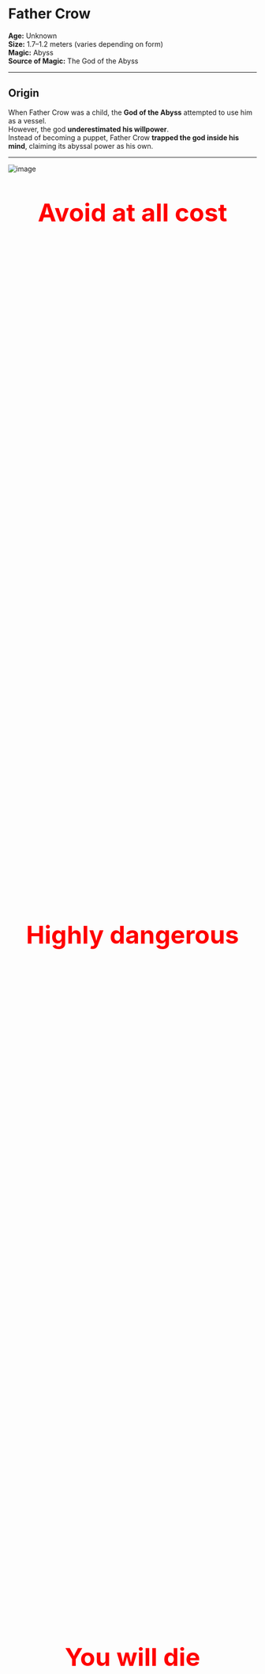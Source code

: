 # Father Crow

**Age:** Unknown  
**Size:** 1.7–1.2 meters (varies depending on form)  
**Magic:** Abyss  
**Source of Magic:** The God of the Abyss  

---

## **Origin**
When Father Crow was a child, the **God of the Abyss** attempted to use him as a vessel.  
However, the god **underestimated his willpower**.  
Instead of becoming a puppet, Father Crow **trapped the god inside his mind**, claiming its abyssal power as his own.  

---
![image](https://github.com/user-attachments/assets/edf1025d-1ba9-4919-be47-9be16afddec8)

<div style="color: red; font-weight: bold; text-align: center;">

  <p style="margin-bottom: 1400px; font-size: 50px;"> Avoid at all cost</p>
  <p style="margin-bottom: 1400px; font-size: 50px;"> Highly dangerous</p>
  <p style="margin-bottom: 1400px; font-size: 50px;"> You will die</p>
   <p align="center">
  <a href="https://alongidron.github.io/molgurath_wiki/character/overlords.html">
    ← Return to Overlords
  </a>
</p>
  <p style="margin-bottom: 1400px; font-size: 50px;"> You can move on now</p>
  <p style="margin-bottom: 1400px; font-size: 50px;"> Even if you learn about him you will still die to him</p>

</div>
---

*Still here?*  
Then you’re either **too foolish**… or **already too far gone.**  

Very well. Let me tell you about the one **even gods avoid…**  

---

### **Mini Story**
Father Crow—one of the most powerful, dangerous, and cruel overlords you will ever face—was not always that way. Once, he was known as Gabriel, a creative and joyful child born into the wrong crow clan.
Back in the days of the Crow King, the crow people were divided into clans. Gabriel belonged to the Hoga Rath, the clan of warriors. But unlike the others, Gabriel studied magic, not combat. For that, he was relentlessly bullied—by his parents, his brothers, and nearly every other crow in the clan.
Only two spared him. His sister Lila, who left the clan when Gabriel was seven due to its cruelty, and one brother, Jakob, who admired Gabriel’s knowledge of magic but did little to protect him.
As time passed, Gabriel’s heart filled with rage and sorrow. He didn’t blame the crows. He blamed the Crow King, who had forged a cruel and unforgiving society. And so, at the age of eleven, Gabriel left home, wandering the world alone.
After nearly a year, voices began whispering in his mind. They promised strength, vengeance, and power. He followed the whispers until he reached a glowing green pool, within which a creature waited—the God of the Abyss.
The Abyss god promised him power, freedom from pain, and a path to revenge—if only Gabriel would help set him free. Without hesitation, Gabriel agreed, allowing the abyss to enter his mind.
The god believed the boy would be easy to control—a child, after all, should be malleable. But he was wrong. Inside Gabriel burned anger, hatred, and a darkness deeper than the void itself.
They say if you stare into the abyss, the abyss corrupts you. But when Gabriel stared into it… he corrupted the abyss.
With his newfound power, Gabriel began preparing. For twenty years, he trained in the shadows, growing stronger. And when the time came, he returned to the Crow Kingdom.
But fate threw him a moment of light. As he passed an old crow woman struggling on the roadside, Gabriel—out of instinct—helped her. And in that instant, something flickered inside him: a spark of light in the darkness.
This light changed him. He abandoned his plan for revenge and instead formed a resistance, determined to purify the crows. He took the name Father Crow, believing he could guide his people to a better future.
But the resistance was weak. The king’s army crushed them. His followers were captured, and Father Crow was banished. He begged for their lives—but the king wanted a show. An example. One by one, his followers were executed before his eyes.
And in that moment, as the last head fell, Father Crow stopped crying.
His tears dried. His heart emptied. A smile crept across his face—not the grin of a madman, but the expression of a soul finally freed from empathy. In that instant, he became pure darkness.
He walked away.
He found a cave, made sure he was alone, and meditated—diving deep into his mind where he once again met the God of the Abyss. Without hesitation, he attacked. Blow after blow, he punished the god for deceiving him. The god pleaded. He claimed that giving Gabriel all his power at once would have killed him.
Father Crow, sensing the lie, tightened his grip, choking the god until he turned pale.
Then, the Abyss god gasped out a final offer: a halberd, hidden and ancient, that held the power Father Crow truly sought.
Father Crow let go.
The God of the Abyss, weakened and breathless, drew a map—etched into the very air of the dream realm—leading to the weapon Father Crow sought: the Halberd of the Abyss.
Father Crow awoke in the cave. He rose in silence, eyes glowing with renewed purpose, and began his journey.
For eleven months, he followed the path laid before him. Along the way, assassins, warriors, and fools hungry for glory tried to stop him. But none were a match. Each encounter ended the same: blood on the blade, silence in the wind.
At last, he arrived at the Temple of the Abyss, a forgotten ruin buried beneath shadow and time. As his hand closed around the halberd, a pulse of abyssal energy exploded across the land—like a scream muffled by the void.
Only two beings cared for it.
One was the King of the Crows, perched high in his obsidian tower.
The other was the Gargantura.
He no longer sought resistance—he demanded allegiance. For a full year, he scoured the lands, challenging every warrior, beast, and creature he could find. If they failed to meet his standards, he killed them without hesitation. If they survived, they were recruited into his army.
To ensure their loyalty, he gave each a crow mask, cursed to never come off. If removed, death would follow within a day.
But as his army grew, two eyes began watching him.
One was powerful—so powerful that even Father Crow could not ignore its presence.
 The other was weak, barely worth noticing—but it never blinked.
For months, he tried to shake them off, sending scouts and casting spells, but nothing worked. Wherever he went, they followed. Silently. Patiently.
Eventually, he wandered to the cold mountains of Beedavilan, a place of emptiness, snow, and wind so sharp it could carve bone. The weak gaze disappeared in the frozen silence, but the stronger presence drew nearer.
Sensing a battle, Father Crow sat cross-legged in the snow, meditating to locate the source.
But he was already too late.
Two minutes later, the snow around him cracked.
Before him stood the Gargantura.Without hesitation, Father Crow struck—a perfect slash meant to bisect the beast in a single motion. And it did. For a moment.
But when he turned to look, the Gargantura was already healing, its body knitting itself back together at an alarming rate.
It turned its head and let out a roar of pure flame, purple fire spewing toward Father Crow like the breath of a dying star.
He dodged, barely.
And so the battle began.
It raged for hours, perhaps days. Father Crow cut, slashed, burned, and cursed the beast. He called upon abyssal magic, tried to erase it from existence, and even dismembered it repeatedly.
But nothing worked.
The Gargantura not only healed—it adapted, growing faster, smarter, and more relentless with each blow.
Father Crow, for the first time in many years, felt something unfamiliar: doubt.
He whispered to himself, blood running down his mask, breath heavy:
“What are you?”
For the first time in decades, Father Crow questioned everything.
Could this be a battle he could not win? Could this be a fate even he couldn’t escape?
Nothing he did slowed the beast. No spell, no slash, no trick of the abyss made a difference. The Gargantura was relentless—a nightmare given form.
And in that moment of doubt, just a second of hesitation…
…it was enough.
The creature lunged, a blur of purple and fury, and Father Crow misstepped, his blade cutting through nothing but air. He realized too late.
The Gargantura struck, slamming into him like a mountain set in motion. Its claws ripped through his defenses and sent him flying, body skidding across the frozen earth before coming to a halt in a heap of black feathers and blood.
Snow scattered around him like shattered glass.
He lay there, face down, pain blooming in places he hadn’t felt in years. The halberd of the abyss had slipped from his grasp, half-buried in the snow some meters away.
Above him, the sky was a dull, pale gray—silent, indifferent.
And for a moment, the great Father Crow… didn’t move.
The wind howled. The snow fell.
And the Gargantura stepped forward, slowly, patiently—like it had all the time in the world to finish what it started.
The Gargantura stepped forward—calm, measured, certain. It knew victory was seconds away.
And for the first time since becoming Father Crow, he felt something he thought had died long ago:
Fear.
His heart pounded. His breath was shallow. The world slowed.
Was this how it ended?
Visions flickered before his eyes—moments from a broken childhood, his sister Lila’s final goodbye, Jakob’s silent admiration, the betrayal of the Crow King, the first spark of rebellion… and the many lives he took in the name of a future no one believed in but him.
And then—one image cut through it all.
A dagger, resting in his hand, long ago plucked from the corpse of a battlefield. It had belonged to a demon—one he had spared, for reasons he still didn’t understand. He had almost forgotten about it… but it never left his side.
The handle was rough. The edge, jagged. But it glowed faintly, humming with unspent power.
Something inside him snapped back into place.
Father Crow’s eyes lit with purpose.
As the Gargantura raised its claws for the final blow, Father Crow rolled sideways, gritted his teeth, and plunged the dagger deep into the beast’s gut.
The blade sank like it belonged there.
The creature’s eyes widened in shock. Then—a scream, raw and thunderous, shook the mountains. The Gargantura staggered back, clawing at the wound. But it was too late.
The ground beneath it cracked, splitting open as a portal to Hell ripped through reality, howling and furious.
And before the creature could react—it fell in, vanishing into the swirling void.
Gone.
Just like that.
Father Crow dropped to his knees, blood soaking the snow, staring at the open wound in the earth as it slowly sealed shut.
He couldn’t believe it.
Not just that he survived…
But that he lived through a battle he could not win.
For a moment, there was only silence.
Then, he began to laugh—not out of joy, but exhaustion. A rasping, bitter laugh that steamed in the cold air.
As the last ember of the abyssal portal faded, Father Crow tried to breathe—just once—as if it would all settle.
But peace never came.
A voice, deep and amused, echoed in his mind:
"Well done, kid. I didn’t think you’d survive that. That beast... it was truly unkillable. But don’t celebrate just yet—"
The voice shifted, a hint of concern now seeping into it.
"It seems like the weaker eyes found us too… And one of them—one of them managed to hide their presence from both of us."
Father Crow’s expression darkened.
He stood, halberd in hand, eyes scanning the horizon. And then, through the falling snow, seven figures emerged—moving like shadows against the pale backdrop.
Seven crows.
Three of them were strangers—warriors, clearly hardened, possibly spies or hunters of the Crow King.
But the other four?
His grip tightened.
He knew them.
He remembered them.
Not as warriors.
 Not as threats.
 But as ghosts from a nightmare childhood.
The ones who had mocked him, spit on him, laughed as he tried to practice his spells. The ones who had told him magic was for cowards. The ones who helped push him away from his clan, from his family, from mercy.
Their faces hadn't changed—only aged. But their cruelty lived in his memory sharper than any blade.
One of them sneered.
“So the little mage survived the mountains? And here we thought you’d be buried under snow like the mistake you always were.”
Another leaned on a jagged blade, grinning.
“Funny how the weak ones always come back thinking they’re strong.”
Father Crow didn’t answer.
His gaze moved from one face to the next. He could feel the abyss inside him whispering, hungry, ready.
But just as the tension neared its breaking point, a voice cut through the cold air.
“Hold it, boys.”
One of the crows Father Crow didn’t recognize—an older one, cloaked in dark feathers and wisdom—raised his hand calmly.
“He may look weak and beaten, but take one step too close… and he’ll kill you. So, I’ll be the one to handle him.”
The other crows paused as the old crow stepped forward slowly, each movement measured, deliberate. He stopped just short—a single step away from death. Father Crow’s fingers twitched on the halberd’s shaft.
But instead of attacking, the old crow simply looked into his eyes—and then turned around.
“On second thought… the one who might die today is you four.”
Gasps broke the silence. The two unknown crows beside him stiffened in shock.
“Master… what are you saying?” asked one of them.
The old crow—Osricain—smiled.
“He’s the one I’ve been searching for. The only one who can kill the Crow King and take his place.”
Father Crow narrowed his eyes, unsure whether this was a trick, a trap… or something else.
The four familiar crows, the ones from his past, looked stunned.
“Master Osricain!” one of them barked. “What is the meaning of this betrayal?”
Osricain turned to them with bored disdain.
“I’m tired of the king’s games. And I think it's time for a change”
He glanced over his shoulder.
“Lu. Ozarix. I know you feel the same.”
Ozarix, a lean crow with sharp eyes, drew his blade and gave a respectful nod.
“Not exactly the way I imagined it, Master… but if this is your wish, I’d be honored to help you realize it. Just say the word—and I’ll silence these fools.”
But Osricain raised a hand.
“No need. If they have even a shred of sense left, they’ll join us.”
One of the old bullies spat on the snow.
“We will never follow a traitor like you!”
Osricain sighed.
“What a shame.”
With a sudden blur of motion, he moved like a shadow with steel, and in a single sweeping motion, cut all four down.
Blood stained the snow. Silence returned.
Then Osricain turned to Father Crow with a shrug.
“Oh… my apologies. Were you hoping to do that?”
He smirked.
“Old habits. Couldn’t help myself.”
“And why should I trust you?” Father Crow asked coldly, his halberd still dripping with melting snow and old blood.
 “Who said I want to take over after we kill the king?”
 His voice was low, sharp, and heavy with the weight of everything he’d endured.
Osricain smiled—not with mockery, but with the quiet satisfaction of someone who had expected the question.
“Well, you already said we,” he said. “But that’s the fun of it... you shouldn’t.”
He took a slow step closer, arms hanging loosely at his sides.
“But I’ll promise you this—I hate the king as much as you do. Maybe more.
 I’ve watched him rot our people from the inside for decades.
 I’ve seen what he twists loyalty into. What he twists strength into.”
His voice dropped, heavier now.
“Besides... I read your file. I know who you are. I know what you want.”
Father Crow’s eyes narrowed.
 “You think you know what I want?”
Osricain gave a dry, quiet chuckle.
“No, not really. But if I had to guess? You want vengeance, sure—but not just revenge.
 You want to tear down the system that raised you to suffer. You want to replace it.
 Or maybe... maybe you just want to burn it all to the ground.
 Honestly? I don’t really care.”
He tilted his head slightly, tone unreadable.
“I only want the king dead. What comes next? That’s up to you.
 And whatever it is... I know it won’t be boring.”
He turned, the snow crunching under his boots as he looked out at the cold white mountains.
“If you’re in, we leave in tomorrow. That should give you enough time to rest, recover, and decide what kind of monster you want to be when the kingdom falls.”
Father Crow’s grip on the halberd tightened slightly. His voice was calm, but edged like a blade left too long in frost.
With a blur of motion and a shimmer of magic, the king vanished into one of the hidden escape routes carved into the throne’s foundations, leaving only a silence behind… and his crown, rolling across the blood-slick floor.
Father Crow stood alone, chest rising with slow, heavy breaths.
He walked forward and picked up the crown.
Not in triumph.
 Not in ceremony.
 But like lifting a weapon.
He turned to leave.
But a voice stopped him.
The maimed guard, half-sitting against a crumbled pillar, blood still leaking from his stump, sneered through clenched teeth.“Fine. I’ll help you. But on one condition…”
He looked Osricain straight in the eyes.
“Tell me why you want to kill him.”
Osricain blinked, then chuckled.
“Oh? So the abyss inside you doesn’t get the last word after all. Interesting. Looks like you’re the one still holding the reins.”
He folded his arms, the cold wind pulling at his feathered cloak.
“Alright. I’ll keep it simple.”
His tone dropped, sharp now. Honest.
“First—he killed a good friend of mine. One of the few I actually respected. Not for power. Not for rank. Just... a good crow. Gone for daring to question a command.”
A pause.
“Second—he destroyed what the Crow Kingdom used to be. We were a people of shadow and brilliance. Now? We're pawns. Broken feathers and blind obedience.”
Father Crow tilted his head, watching Osricain with cautious interest.
“Oh, I see…”
His voice was calm, but laced with skepticism.
“Then what is your plan exactly?”
Osricain smiled—but this time, it was more calculated than amused.
“Just rest for now. You’ve earned it.”
He turned slightly, already walking away.
“Tomorrow, before we move out… I’ll share the plan with you.”
Osricain looked back one last time, his cloak fluttering like a shadow in the snow.
“I promise I won’t kill you in your sleep. I’m not a coward.”
There was no smirk this time. Just flat, honest words.
Father Crow stared at him for a long moment. Then, without replying, he sat down in the snow, halberd resting beside him.
And for the first time in what felt like ages, he slept—not as a warrior, not as a weapon, but as something caught between man and monster.
When the morning came, the air was different.
Colder.
And around him, the snow had been shredded, as if something massive had passed through during the night. Broken stones, scorch marks, and jagged gouges in the earth told the story of a silent battle—one that didn’t wake him.
Father Crow rose slowly, scanning the destruction.
Then he heard Osricain’s voice, casual as ever.
“Don’t worry about it.”
He stood at the edge of the camp, arms crossed, watching the horizon.
“Just had a little conversation with your… other half. He’s very friendly, once you get past the soul-eating stare.”
Father Crow turned sharply.
“You spoke to the Abyss God?”
Osricain shrugged.
“Spoke? I guess you could say that… more or less.”
Osricain rolled his shoulders. “He’s a scary one.”
He turned to the horizon, as the snow began to lighten with the morning glow.
“Well then… now that you’re awake—”
He paused and glanced back, voice calm but pointed.
“Do you feel ready to fight?”
Father Crow stood tall, halberd in hand, cloak heavy with frost but his presence unmistakably intact. The wounds from the Gargantura still ached, but the fire in his chest—the abyssal pulse—beat stronger than ever.
“Ready?”
A shadow flickered in his eyes.
“I was born in a battlefield… I never stopped.”
Osricain smirked, satisfied.
“Good. Well then…”
He snapped his fingers.
In a blink, the world twisted. Wind howled, light shattered—and then they were inside the throne room of the Crow King.
A blast of abyssal energy and teleportation magic dropped the entire group into the heart of enemy power, catching the guards completely off guard.
Shouts echoed. Blades were drawn. The king rose from his obsidian throne, startled—but not yet afraid.
Osricain’s voice cut through the chaos.
“*You take the king—*we’ll deal with the rest!”
Before Father Crow could even react, one of the royal guards, a towering brute wielding a giant warhammer, charged—eyes locked on him like a predator spotting prey.
The hammer came crashing down with impossible force.
But Father Crow moved faster.
With a smooth, precise slash, he severed the guard’s hand, the weapon clanging against the stone floor. Blood sprayed across the tiles.
Father Crow raised his halberd for the finishing blow—
 But suddenly, the guard was blasted away by a fierce gust of wind, slammed into a pillar with a sickening crunch.
Father Crow turned sharply—confused.
“What—”
“I said I’ll handle the others!” Osricain shouted, hands glowing with wind magic. “Just kill the damn king!”
There was no time to argue, no time to question.
The room was already a warzone. Crow guards pouring in from the halls. Osricain, Lu, and Ozarix already clashing with elite defenders in a storm of steel and feathers.
Father Crow turned back.
The Crow King now stood tall, black crown gleaming, feathers lined with silver, his presence imposing. His greatsword gleamed with ancient power as he blocked the halberd with a heavy, practiced strike.
“So,” the king growled, voice like cold iron, “the little mage returns… with a name and a weapon that doesn’t belong to him.”
Their blades clashed, metal singing as sparks flew.
 The ground cracked beneath them.
And the battle began.
The clash of blades rang loud through the throne room—but it didn’t last long.
The Crow King underestimated him.
He expected the boy he once cast out. He wasn’t ready for the abyss-forged fury Father Crow had become.
Every strike from the halberd was faster, heavier, more precise than the king could handle. The king blocked one blow too slow, staggered back, and the next hit shattered his guard.
Panic flickered in the king’s eyes.
And then—he fled.

“So what if you have the crown? You’ll never be king. Not you.”
Father Crow paused.
Then turned slowly.
His steps were quiet. Final.
He walked over, grabbed the guard by the throat, and lifted him into the air with ease.
The halberd still in one hand. The crown in the other.
His voice was calm—too calm.
“Oh really?”
He started walking again, dragging the guard along like a sack of feathers.
“Then follow me.”

Father Crow walked through the palace halls, the severed-armed guard still dangling from his grip, until he reached the royal balcony overlooking the central courtyard.
Below, a massive crowd of crows had gathered—soldiers, citizens, nobles. Word of the king’s defeat had spread like fire in dry feathers. They had come for answers, for leadership… or perhaps, just for spectacle.
When Father Crow stepped out onto the balcony, silence fell like a blade.
No sound.
 No breath.
 Only the wind whispering through feathers.
Then, slowly, he raised the crown.
At first—cheers erupted, deafening and wild. Applause, screams of victory, and chants of his name.
 “Father Crow! Father Crow!”
But then—
The abyssal magic, hidden within the crown, activated.
A pulse—dark, silent, and unseen by the eye—spread like a wave across the courtyard, binding every crow below to the abyss. Not killing them… not yet. But marking them. Changing them. Controlling them.
The cheers turned to screams. Some collapsed. Some clutched their heads. A few fled in panic.
But most… stood still, stunned by the foreign power now woven into their very being.
Father Crow turned to the mutilated guard beside him and dropped him to the floor with a heavy thud. He handed him a black sack, tied with crimson cord.
“Seeing how you reacted to me… I’d wager you’re some kind of leader. Maybe even a general.”
He leaned in slightly.
“I want you and your people to make sure every single crow—every one of them—wears this mask. Including you.”
The guard looked inside the bag. Inside were dozens of black, abyss-marked crow masks—each cursed, each permanent.
“And if I don’t?” the guard spat, defiant even in pain.
Father Crow smiled, just a little.
“Then I take your other arm. And this time…”
 “You’ll feel five times the pain.”
The guard trembled, then lowered his head, resigned.
“…And where are you going, if I may ask… my lord?”
Father Crow turned toward the horizon. His voice was calm, distant.
“Oh… just a little family execution.”
Father Crow walked the old path to his former home,He made no attempt to hide himself.
He wanted them to see him coming.
And they did.
Word spread fast. The Hoga Rath clan—warriors to the core—armed themselves, feeling a familiar, suffocating fear in their bones.
That fear had a name.
And when they stepped outside, when they saw the figure standing in the yard of their ancestral grounds, tall and cloaked in darkness—
They froze.
The figure slowly reached up…
…and removed his mask.
Gabriel.
Older. Harder. Colder.
But unmistakably him.
Their long-banished disgrace had returned—no longer a boy, no longer an outcast.
A silence fell over the clan's courtyard. Then, rage broke it.
His mother, still as fierce and proud as ever, stepped forward, hate in her eyes.
“You dare come back here?”
His brothers, armored and snarling, drew their weapons without hesitation. One spat at the ground, the other cursed his name.
“We should’ve finished you when you were a freak with books!”
Blades were drawn, spears leveled.
But two did not move.
Jakob, his once-silent supporter, now stood speechless—his blade still sheathed, staring at the abyss his brother had become.
And beside him, their father, no longer the towering warrior he once was, but still a man of presence. His eyes, worn and tired, didn’t hold anger… only shock.
He spoke, voice cracked but steady.
“Gabriel… what have you become?”
Father Crow looked at his father—no smile, no hate.
Only the cold, quiet resolve of a man who had buried the child he once was.
“Exactly what you always wanted—”
His voice echoed through the courtyard like a verdict.
“A strong warrior. One powerful enough to kill a king.”
He took a slow step forward, halberd glinting with abyssal power.
“Now I’ll prove it.”
His gaze swept across the yard, locking eyes with each of them—his mother, his brothers, the warriors of his bloodline who once mocked his spells and kicked dust on his name.
“Let me show you—”
His voice dropped into a low growl.
“—how I alone… can kill all nine of you.”
The wind picked up. Shadows seemed to ripple unnaturally around him, coiling like serpents. The abyss stirred—hungry, eager to feed on what remained of the bloodline that had cast him out.
His brothers charged first, roaring with fury, blades raised.
But Father Crow didn’t flinch.
The courtyard erupted into chaos.
And the execution began.
The first brother lunged, roaring with a twin-axe strike aimed for Father Crow’s neck.
Without a word, Father Crow sidestepped, the halberd swinging in a crescent arc that cleaved through both axes—and his brother’s chest, sending him crashing to the ground in a spray of blood.
The second brother followed immediately, sword overhead in a downward slash.
Father Crow raised his halberd, catching the blade mid-air—then twisted, snapping the sword in half and driving his boot into the brother’s knee. As the bone shattered, the halberd came down, splitting his skull with ruthless precision.
Two down.
The third tried to flank him with a spear—smart, from a distance.
Father Crow spun the halberd like a cyclone, deflecting the spear with practiced ease. In one fluid motion, he caught the shaft mid-thrust, yanked the attacker forward, and drove the blade deep into the crow’s throat, twisting viciously before shoving him off.
Three down.
But then—movement behind him. Shadows shifting.
The family’s butlers, trained assassins, made a desperate attempt to strike from behind. Quick. Silent. Efficient.
But Gabriel saw it coming.
Without turning, he unleashed a wave of abyssal energy, a shockwave of black tendrils that ripped through them like paper. Limbs flew, screams choked on blood, and within seconds—all were dead.
No hesitation. No mercy.
His father, sword still gripped tightly, stood frozen—shocked.
Not just by the power.
By the cold precision.
By how the boy they abandoned had become a monster not even their war-hardened legacy could match.
“Gabriel…” his voice was low, grave. “Using magic isn’t what makes a warrior weak. It’s relying only on magic… That’s not why you were built.”
Gabriel—no, Father Crow—turned to him slowly.
His voice was calm, almost amused.
“Is that so?”
The shadows curled tighter around him, the abyss humming with restrained fury.
“Well then, Father…”
He lifted his hand, abyssal power crackling in his palm, raw and unstable.
“Allow me to show you what real magic looks like.”
With a thrust of his hand, he unleashed a wave of destructive energy, a wide arc of pure abyssal force—laced with fire, shadow, and soul-rending weight.
Jakob didn’t block it.
 Because Gabriel aimed around him—on purpose.
His mother and father, standing beside Jakob, raised their weapons and braced—blocking the blow, barely surviving as it slammed into them with the force of a crashing world.
The shockwave shattered the courtyard, breaking pillars, cracking stone.
Two of his younger brothers didn’t react in time. The blast hit them full-on—obliterating them instantly, their bodies reduced to ash and shadow.
From behind the smoke, one voice emerged.
Eldor—his oldest brother—staggered out, his armor cracked, his eyes burning with rage.
He had survived.
But only barely.
The rest of the butlers, those hiding in the shadows, were gone. Vaporized.
Gabriel lowered his hand.
Only Jakob, Eldor, and their parents remained.
The storm was nearly over.
Gabriel’s father stood firm despite the burns on his armor, the strain in his voice revealing the weight of his words.
His eyes, once full of pride and command, now brimmed with horror—and grief.
“Gabriel… the magic you’re using—it’s evil. It’s corrupted. It’s twisting you into something you're not.”
He raised his sword, trembling only slightly now.
“But it’s not too late. I’m going to save you from it… even if it means killing you.”
A long pause. Then, his voice softened.
“I just want you to know—no matter what happens, I always loved you.”
He turned his gaze to the last of his warriors.
“Honny, Eldor… let’s finish this.”
He looked to Jakob—still frozen in place.
“Jakob, snap out of this! That’s not your brother anymore. It’s a monster.”
His voice cracked.
“Either run far from here… or help us purify his poor soul.”
The courtyard fell still again.
Gabriel, face unreadable, stood tall—halberd pulsing with abyssal flame, his cloak still billowing in the ruinous wind he’d summoned.
Eldor stepped forward, sword in both hands, eyes locked on Gabriel with burning intensity.
His armor was scorched, his cloak torn, but his posture held the unmistakable strength of a seasoned warrior. He didn’t speak—he let his blade do the talking.
Their mother, blood running down her temple, took her place opposite him, daggers in hand once more.
Their father stood at the center, leading the charge, sword gleaming with a holy light he had never used before.
Together, they moved in unison
Just as Gabriel’s halberd was about to fall on his mother—
Three red bolts of energy blasted into his side, sending him skidding across the courtyard.
Jakob, fists trembling with power, stood in a defensive stance. His eyes were desperate—but determined.
Gabriel rose slowly, dust and smoke curling from his shoulders. He cracked his neck and exhaled.
“You know…” he said, voice chillingly calm, “there’s one more trick I’ve been saving.”
He snapped his fingers.
“Boys. Take care of Mother, Father, and Eldor. Don’t kill them… yet.”
From the blood-soaked ground, the bodies of his fallen brothers began to twitch—black tendrils of abyssal magic stitching them back together. One by one, they rose, eyes void of light, now mere vessels of Gabriel’s will.
The courtyard echoed with gasps and screams as the dead obeyed.
Gabriel stepped forward, slow and steady, his eyes fixed on Jakob.
Jakob took a step back.
“Please, Gabriel. Don’t do this. Don’t you think you’ve punished them enough?”
His voice cracked, pleading.
“This isn’t you. This isn’t the little brother I remember.”
Gabriel paused, face hardening.
“Jakob… you’re still just as foolish. Just as weak.”
He raised his hand, fingers twitching with power.
“You were too weak to protect me back then. And now… you’re too weak to fight me.”
His voice dropped cold.
“This isn’t punishment. It’s justice. It’s what they deserve.”
Jakob’s heart ached. Words weren’t reaching him—nothing was.
So he lunged.
Fists blazing with red energy, Jakob attacked in a flurry. Punch after punch aimed with rage and sorrow.
But Gabriel didn’t even flinch.
With one hand, he blocked, parried, and dismantled Jakob’s attacks effortlessly. Then, in one swift motion, he struck Jakob in the chest—a single, crushing blow that sent him crashing to the ground, unconscious.
Gabriel stood over him, eyes distant.
“See? I told you…”
He knelt down.
“You’re too afraid to kill me. And that’s what’s holding you back.”
He stood again and snapped his fingers. A swirling portal of black and green opened behind Jakob’s limp form.
“This portal will take you far from here. Somewhere safe… Somewhere you won’t have to watch what happens next.”
Gabriel looked down one final time.
“But if our paths cross again… don’t stand in my way. I don’t want to have to kill you.”
And with that, he kicked Jakob through the portal. It closed with a quiet hum behind him.
Silence returned to the ruined courtyard.
Gabriel turned his head toward the battlefield, where his resurrected brothers now surrounded his wounded parents and a battered Eldor.
Gabriel turned away from the fading shimmer of the portal, his boots crunching over broken stone and snow-stained blood. The air around him crackled with the lingering residue of abyssal power.
Before him stood the last three members of his family his father, still gripping his sword with both hands, breathing hard; his mother, bleeding and barely standing, but still defiant; and Eldor, the oldest, holding his blade steady, his pride now stripped down to raw fury.
Behind them, the reanimated brothers moved like puppets—soulless, silent, surrounding the trio like vultures waiting for the final twitch of life.
Gabriel raised his hand, and the undead brothers froze instantly—silent, soulless, obedient.
He turned his gaze back to the shattered remnants of his family, eyes settling on his bloodied mother, his shaken father, and a panting Eldor, still standing tall despite the gash across his armor.
Gabriel’s voice echoed through the broken courtyard—calm, collected, deadly.
“Now then…”
He took a step forward, halberd dragging across the stone, sparks trailing behind him.
“Let’s pick up from where we lef off"
He launched forward without warning.
Eldor met him, swords clashing in a violent storm of steel and fury. The air around them cracked with each impact—Eldor’s form fueled by sheer will, Gabriel’s movements driven by years of honed wrath and abyssal strength.
Eldor ducked a wide sweep, cut across Gabriel’s ribs again—more black blood.
But Gabriel didn’t slow.
He caught Eldor’s next swing mid-strike, twisting the sword from his grip and kneeing him in the stomach with brutal force, lifting him off the ground. Eldor collapsed, coughing blood—but still conscious.
Their father charged in, swinging his blade in a clean, righteous arc. Gabriel spun, blocking with the haft of the halberd, then grabbed his father’s arm mid-swing and unleashed a point-blank pulse of abyssal energy, sending the man flying into a cracked wall.
Gabriel turned toward his mother next. Despite her bruised and battered appearance, she still looked ready to fight. In fact, she charged at him without hesitation. At the same moment, his father used his super speed to strike from behind, while Eldor attacked from the front to support his mother. But Gabriel was prepared. With a surge of abyssal green aura, he released a shockwave that knocked back both Eldor and his father.
His mother braced herself, assuming the aura would hit her too and raised her daggers in a defensive stance. But Gabriel had tailored the aura’s force—only Eldor and his father were affected. Before his mother could react or lower her guard, Gabriel moved in with terrifying speed and sliced her and her twin daggers clean in half with his abyss-infused halberd.
Gabriel didn’t stop to look at her.
 He turned—the halberd still dripping—toward the last two.
Eldor and their father, both battered but still alive, rose from the rubble.
Eldor’s eyes were bloodshot, rage and sorrow blending into something wild and desperate. Their father, though older and slower, stood tall—gripping his blade like it was the only thing left keeping him upright.
Gabriel slowly approached.
Eldor charged first, roaring, blade flashing in wide, aggressive sweeps. Gabriel parried each strike with practiced ease—deflecting, redirecting, letting Eldor burn out his strength.
Their father appeared in a blur, trying to flank once more, blade slicing toward Gabriel’s spine.
But this time, Gabriel anticipated it.
With a backward twist of his halberd, he knocked the sword away mid-swing and slammed the pole end into his father's chest, sending him skidding backward.
Eldor, seizing the moment, landed a blow—cutting deep into Gabriel’s side.
Gabriel hissed but didn’t stumble.
Instead, he turned to Eldor with a look that froze the air around them.
“Not bad.”
Gabriel headbutted Eldor, then followed with a bone-crushing knee to the ribs, lifting him off his feet with the sheer force of it. Eldor gasped for air, stunned and broken.
Gabriel grabbed him by the throat, lifting him effortlessly, abyssal energy building in his other hand—ready to end it.
But just as he was about to strike—
Steel flashed.
With a cry of rage, their father struck, and in one swift, brutal move—sliced Gabriel’s arm severing it at the forearms.
Gabriel staggered back, his severed limb falling, blood pouring—black and steaming.
Their father stood tall, his aura now fully unleashed. Gone was the man who held back. What remained was a war-hardened monster, his blade burning with divine energy.
But Gabriel only looked down at his bleeding stumps, exhaled, and then smiled.
“If you wanted to save him…”
 “…you should’ve aimed to kill"
Before his father could react, Gabriel turned back to Eldor, his face expressionless—his fury razor-focused.
Though his hands had been severed, his arm still pulsed with abyssal energy. Eldor still hung by the throat, suspended in the air by Gabriel’s half-healed arm—barely conscious, his body broken and limp.
Gabriel didn’t hesitate.
From the forming stump of his hand, a beam of pure abyssal power burst forth—violent, raw, and point-blank into Eldor
The light swallowed him.
Eldor’s mouth opened in a scream, but no sound escaped. Only the glow.
Then—silence.
No blood. No remains.
Just ash and smoke, swirling away in the breeze.
Eldor was gone.
His father collapsed to his knees, the weight of it all breaking him at last.
Gabriel walked over slowly, his halberd trailing behind like a shadow.
He reached down, picking up his freshly regrown hand from the ground. Fitting it back in place with a sickening snap, he looked down at his father and spoke coldly:
“Don’t feel bad. There was nothing you could’ve done to save him.”
His father, face twisted with grief and rage, raised his sword and lunged again—faster, harder, unleashing everything.
But Gabriel had already adapted.
 Already evolved.
He met his father blow for blow, step for step—until he began pushing him back. Strike after strike, the air itself trembled around them. One parry. Two. A feint. A counter.
Then a lock.
Their weapons clashed—halberd against blade—face to face, close enough to hear each other’s breath.
In a single, fluid motion, Gabriel shifted his stance, broke the lock, and drove his halberd straight through his father's chest, the blade erupting from his back in a violent spray of blood and black light. His father’s sword slipped from his hand. No final words. No last breath. Just a stunned look of realization—this was always how it would end. Gabriel yanked the halberd free. His father dropped to his knees… then fell face-first into the dirt. Dead. The courtyard was silent now.  
Gabriel stood in the middle of the bloodstained courtyard, his halberd now resting quietly in the ground, its edge still glowing with the energy of lives it had ended.
He looked upon the shattered ruins of his household—the home that raised him in scorn, molded him in pain, and discarded him like a mistake.  
He raised a hand, and the abyss answered. Black tendrils surged from the earth, weaving and coiling, rebuilding the house stone by stone—not as it once was, but twisted, corrupted, a monument of torment. The walls pulsed like a living thing, whispers leaking through its cracks. Then Gabriel snapped his fingers once more. From the broken remains of his family—their bodies, bloodied and lifeless—he summoned their souls, binding them in chains of shadow and dragging them into the house. There, within its cursed halls, their spirits were trapped, forced to relive their worst memories, feel every wound, and endure an eternity of pain. An eternal prison, carved from vengeance and sorrow. To ensure it stood forever, Gabriel reanimated their corpses once more—twisted, hollow-eyed guardians—forced to guard their own tomb. Satisfied, Gabriel walked into the shadow of a nearby ridge, sat down beneath a dead tree, and rested. The house behind him echoed with screams—not just cries of pain, but of regret, shame, and madness. And as he closed his eyes, surrounded by the chilling chorus of suffering, Father Crow smiled. Gabriel sat beneath the dead tree, listening to the house behind him breathe and scream. The wind was cold, but to him it felt like nothing—just another part of the silence he now carried within. For a moment, he let the quiet wash over him. He had done what he came for. He had ended the chapter that made him. But then—his eyes opened. “Right… i was at the middle of somthing" He stood up, brushing dust from his armor. With a flick of his hand, he summoned his crow mask, placing it over his face once more. The moment it settled, he wasn’t Gabriel anymore. He was Father Crow again. His voice, his presence, his power—returned to its full weight. He turned his back on the house of suffering, now hidden in the forest behind layers of abyssal wards. A monument to the past, left to rot. As he walked down the hill toward the dark outline of the Crow Kingdom’s capital. 
A cold wind swept through the valley as Father Crow returned to the heart of the Crow Kingdom—the newly claimed capital.
The gates opened before him without resistance. The shadow he cast stretched long across the courtyard stones, and the whispers of power followed his every step.
He made his way to the royal balcony, the place once used by the king to address his people. Now, it belonged to Father Crow.
As he stepped out, he found the courtyard below filled with crows, each of them standing in silent formation, wearing their cursed black masks—except one. next to him stood the crow who had overseen the mask distribution.
He wasn't wearing one.
“Yes, my lord,” he said carefully. “But… when I saw others put on the mask, they screamed in pain—just for a moment—and then some of them… their eyes started to glow. Others didn’t.”
He took a breath.
“I wanted to understand exactly what the mask does before I put it on.”
Father Crow tilted his head—curious, not angry.
“And who are you to question me?”
The guard hesitated.
“If I tell you… will you kill me?”
Father Crow let out a dry chuckle, the wind stirring around his armor.
“No. I’m in a good mood. There’s no need for more blood today.”
The guard nodded and finally stepped forward.
“My name is Velterra. Probably the last surviving member of the Hoga Rath clan, And before you killed the king, I served him as his general.”
A flicker of surprise passed through Father Crow’s eyes—but only for a second.
“Interesting.”
He smiled beneath his mask.
“Oh, you worry too much. I didn’t kill the entire Hoga Rath clan. Just the part that needed to die.”
He gestured to the crowd gathering below.
“As for what the mask does… you’re about to hear.”
Father Crow stepped forward to the edge of the balcony, his abyssal voice booming across the castle grounds like a curse carved into the wind—commanding, echoing, inescapable.

“Crows of the Kingdom!
Thank you for gathering.”

His eyes swept across the masked crowd below.

“By now, most of you have learned two important truths:

One—if you try to take off the mask… you die. So don’t.

Two—some of your eyes glow, and some do not.”

He paused, letting the tension grow.

“Those with glowing eyes… you are free to leave.”

There was a ripple of movement as the glowing-eyed Crows silently turned and began to walk away, fading into the shadows.

Once the last of them was gone, Father Crow’s tone shifted—lower, colder.

“Now then… those of you who stayed…”

He looked down at them with quiet disappointment.

“The reason your eyes don’t glow is simple—you’re weaker than I expected.”

The air tensed.

“But don’t worry. I can fix that.”

A faint grin curled at the corner of his mouth.

“You’ll be thrown into the army.
Through time, battle, and suffering…
you’ll either grow stronger—

—or die.”

He turned away, already finished with them.

“Good luck out there.”

A beat of silence.

“Dismissed.”

Father Crow turned to Velterra, eyes glowing faintly behind the mask.
“So then… will you now be so kind as to put a mask on?”
Velterra didn’t flinch.
“Unfortunately… no. In fact, this whole speech just made me want to wear one even less.”
He stepped closer, his one remaining arm resting at his side, the sleeve of the other neatly pinned.
“But… for sparing my life—and out of respect for what you’ve become—I’ll offer you something better.”
His tone grew sharper.
“For as long as my real arm is gone, I’ll obey every order you give—no matter how brutal, stupid, or suicidal it might be.”
The wind held its breath.
Father Crow blinked, momentarily caught off guard by the blunt honesty. But slowly… a grin curled beneath his mask.
“Hah… now that is a deal I can appreciate.”
He stepped beside Velterra and extended a hand toward the courtyard, gesturing to the mass of masked crows below—the ones whose eyes did not glow.
“Then here is your first task, General.”
His voice dropped into a low, commanding hum.
“See those weaklings down there? you are now thier commander"
Velterra’s eyes widened slightly.
“You want me to train them?”
“yes,” Father Crow said.
“But I want you to protect this kingdom and everyone in it using only them. No elite forces. No glowing eyes. No second chances.”
He leaned in slightly.
“Consider it your punishment… and your test.”
Velterra, after a long pause, let out a single, sharp breath through his nose—half a laugh, half a sigh.
“Understood, my lord.”
And for the first time, he saluted.
Not to a king. Not to a tyrant.
To Father Crow.
The blade embedded itself in the stone just inches from Father Crow’s head, the force of it cracking the floor where it landed.






---
